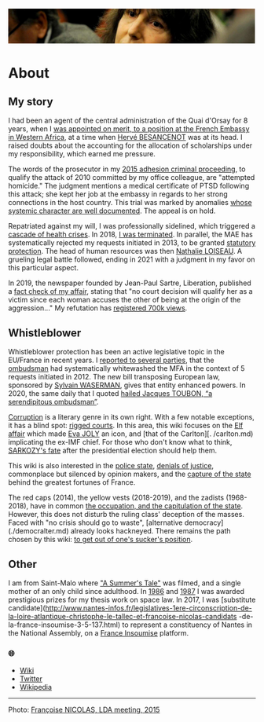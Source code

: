 ![marc-chaumeil](../_aux/marc-chaumeil.png)

# About

## My story

I had been an agent of the central administration of the Quai d'Orsay for 8 years,
when I [was appointed on merit, to a position at the French Embassy in Western Africa](./faits.md#RAINERI-RAUGEL),
at a time when [Hervé BESANCENOT](./whoswho.md#besanc) was at its head.
I raised doubts about the accounting for the allocation of scholarships under my responsibility, which earned me pressure.

The words of the prosecutor in my [2015 adhesion criminal proceeding](./aplogan.md),
to qualify the attack of 2010 committed by my office colleague,
are "attempted homicide." The judgment mentions a medical certificate of PTSD following this attack;
she kept her job at the embassy in regards to her strong connections in the host country.
This trial was marked by anomalies [whose systemic character are well documented](./denijust.md#jl2014).
The appeal is on hold.

Repatriated against my will, I was professionally sidelined,
which triggered a [cascade of health crises](./faits.md#a999fcb2).
In 2018, [I was terminated](./deregistration.md). In parallel,
the MAE has systematically rejected my requests initiated in 2013,
to be granted [statutory protection](./pf.md). The head of human resources was then [Nathalie LOISEAU](./whoswho.md#loiseau).
A grueling legal battle followed, ending in 2021 with a judgment in my favor on this particular aspect.

In 2019, the newspaper founded by Jean-Paul Sartre, Liberation, published a [fact check of my affair](./medias.md#pezetnicolas),
stating that "no court decision will qualify her as a victim since each woman accuses the other of being at the origin of the aggression..."
My refutation has [registered 700k views](https://twitter.com/FranoiseNicolas/status/1115997608533737475?s=20&t=xx9LpTCg5ZYSiw98wwIkgA).

## Whistleblower

Whistleblower protection has been an active legislative topic in the EU/France in recent years.
I [reported to several parties](./influence.md), that the [ombudsman](./contrepouvoirs.md#ddd) had systematically whitewashed the MFA in the context of 5 requests initiated in 2012.
The new bill transposing European law,
sponsored by [Sylvain WASERMAN](./whoswho.md#waserm),
gives that entity enhanced powers.
In 2020, the same daily that I quoted [hailed Jacques TOUBON, “a serendipitous ombudsman”](./whoswho.md#toubon).

[Corruption](./corruption.md) is a literary genre in its own right. With a few notable exceptions, it has a blind spot: [rigged courts](./robenoire.md). In this area, this wiki focuses on the [Elf affair](./elf.md) which made [Eva JOLY](./whoswho.md#joly) an icon, and [that of the Carlton][. /carlton.md) implicating the ex-IMF chief. For those who don't know what to think, [SARKOZY's fate](https://www.nytimes.com/2021/03/01/world/europe/france-sarkozy-trial-guilty.html) after the presidential election should help them.

This wiki is also interested in the [police state](./etat-policier.md), [denials of justice](./denijust.md), commonplace but silenced by opinion makers, and the [ capture of the state](./capturetat.md) behind the greatest fortunes of France.

The red caps (2014), the yellow vests (2018-2019), and the zadists (1968-2018),
have in common [the occupation, and the capitulation of the state](./democralter.md#lecoq2018projects).
However, this does not disturb the ruling class' deception of the masses.
Faced with "no crisis should go to waste", [alternative democracy] (./democralter.md) already looks hackneyed.
There remains the path chosen by this wiki: [to get out of one's sucker's position](./robenoire.md#carage2015demontg).
 
## Other
I am from Saint-Malo where ["A Summer's Tale"](https://www.imdb.com/title/tt0115940/) was filmed, and a single mother of an only child since adulthood. In [1986](../pieces/identifiant/829cbd9) and [1987](../pieces/identifiant/b5b09b6e) I was awarded prestigious prizes for my thesis work on space law. In 2017, 
I was [substitute candidate](http://www.nantes-infos.fr/legislatives-1ere-circonscription-de-la-loire-atlantique-christophe-le-tallec-et-francoise-nicolas-candidats -de-la-france-insoumise-3-5-137.html) to represent a constituency of Nantes in the National Assembly, on a [France Insoumise](https://twitter.com/FranceInsoumise) platform.

### <a id="voiraussi"></a>🌐
* [Wiki](https://github.com/francoise-nicolas/Wiki)
* [Twitter](https://twitter.com/FranoiseNicolas)
* [Wikipedia](https://fr.wikipedia.org/wiki/Fran%C3%A7oise_Nicolas_(diplomate))

---
Photo: [Françoise NICOLAS, LDA meeting, 2015](./cewiki-attrib.md#marc-chaumeil)
